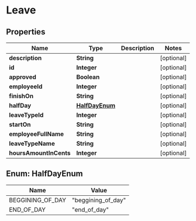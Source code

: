 

# Leave


## Properties

| Name | Type | Description | Notes |
|------------ | ------------- | ------------- | -------------|
|**description** | **String** |  |  [optional] |
|**id** | **Integer** |  |  [optional] |
|**approved** | **Boolean** |  |  [optional] |
|**employeeId** | **Integer** |  |  [optional] |
|**finishOn** | **String** |  |  [optional] |
|**halfDay** | [**HalfDayEnum**](#HalfDayEnum) |  |  [optional] |
|**leaveTypeId** | **Integer** |  |  [optional] |
|**startOn** | **String** |  |  [optional] |
|**employeeFullName** | **String** |  |  [optional] |
|**leaveTypeName** | **String** |  |  [optional] |
|**hoursAmountInCents** | **Integer** |  |  [optional] |



## Enum: HalfDayEnum

| Name | Value |
|---- | -----|
| BEGGINING_OF_DAY | &quot;beggining_of_day&quot; |
| END_OF_DAY | &quot;end_of_day&quot; |



